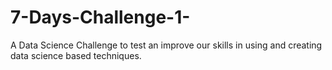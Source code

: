 # 7-Days-Challenge-1-
A Data Science Challenge to test an improve our skills in using and creating data science based techniques.
